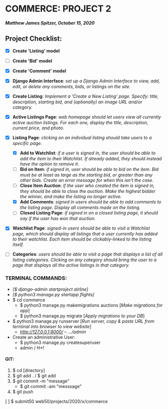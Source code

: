 # COMMERCE: PROJECT 2
#### *Matthew James Spitzer, October 15, 2020*




## **Project Checklist:**
- [x] **Create 'Listing' model**
- [ ] **Create 'Bid' model**
- [x] **Create 'Comment' model**
- [x] **Django Admin Interface**: *set up a Django Admin Interface to view, add, edit, or delete any comments, bids, or listings on the site.*
- [x] **Create Listing**: *Implement a 'Create a New Listing' page. Specify: title, description, starting bid, and (optionally) an image URL and/or category.*
- [x] **Active Listings Page**: *web homepage should let users view all currently active auction listings. For each one, display the title, description, current price, and photo.*
- [x] **Listing Page**: *clicking on an individual listing should take users to a specific page.*
    - [x] **Add to Watchlist**: *if a user is signed in, the user should be able to add the item to their Watchlist. If already added, they should instead have the option to remove it.*
    - [ ] **Bid on Item**: *if signed in, user should be able to bid on the item. Bid must be at least as large as the starting bid, or greater than any other bids. Create an error message for when this isn't the case.*
    - [ ] **Close Item Auction**: *if the user who created the item is signed in, they should be able to close the auction. Make the highest bidder the winner, and make the listing no longer active.*
    - [x] **Add Comments**: *signed in users should be able to add comments to the listing page. Display all comments made on the listing.*
    - [ ] **Closed Listing Page**: *if signed in on a closed listing page, it should say if the user has won that auction.*
- [x] **Watchlist Page**: *signed-in users should be able to visit a Watchlist page, which should display all listings that a user currently has added to their watchlist. Each item should be clickably-linked to the listing itself.*
- [ ] **Categories**: *users should be able to visit a page that displays a list of all listing categories. Clicking on any category should bring the user to a page that displays all the active listings in that category.*


### TERMINAL COMMANDS:
- *[$ django-admin startproject airline]*
- *[$ python3 manage.py startapp flights]*
- $ cd commerce
    - $ python3 manage.py makemigrations auctions [*Make migrations for app*]
    - $ python3 manage.py migrate [*Apply migrations to your DB*]
- $ python3 manage.py runserver [*Run server, copy & paste URL from terminal into browser to view website*]
    - *http://127.0.0.1:8000/*
    – *.../admin*
- Create an administrative User:
    - $ python3 manage.py createsuperuser
    - admin / H*!
#### GIT:
1. $ cd [directory]
2. $ git add . / $ git add <filename>
3. $ git commit -m "message"
    - $ git commit -am "messsage"
4. $ git push

[ ] $ submit50 web50/projects/2020/x/commerce
